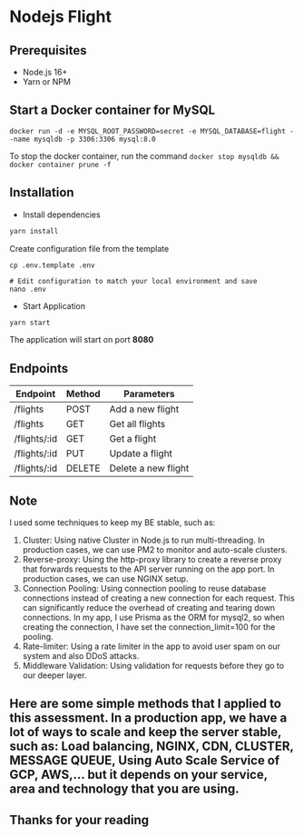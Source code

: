 # Nodejs Flight

## Prerequisites

- Node.js 16+
- Yarn or NPM

## Start a Docker container for MySQL

```shell
docker run -d -e MYSQL_ROOT_PASSWORD=secret -e MYSQL_DATABASE=flight --name mysqldb -p 3306:3306 mysql:8.0
```

To stop the docker container, run the command `docker stop mysqldb && docker container prune -f`

## Installation

- Install dependencies

```bash
yarn install
```

Create configuration file from the template

```shell
cp .env.template .env

# Edit configuration to match your local environment and save
nano .env
```

- Start Application

```bash
yarn start
```

The application will start on port **8080**

## Endpoints

| Endpoint      | Method | Parameters         |
| --------------| ------ | -------------------|
| /flights      | POST   | Add a new flight   |
| /flights      | GET    | Get all flights    |
| /flights/:id  | GET    | Get a flight       |
| /flights/:id  | PUT    | Update a flight    |
| /flights/:id  | DELETE | Delete a new flight|

## Note

I used some techniques to keep my BE stable, such as:

1. Cluster: Using native Cluster in Node.js to run multi-threading. In production cases, we can use PM2 to monitor and auto-scale clusters.
2. Reverse-proxy: Using the http-proxy library to create a reverse proxy that forwards requests to the API server running on the app port. In production cases, we can use NGINX setup.
3. Connection Pooling: Using connection pooling to reuse database connections instead of creating a new connection for each request. This can significantly reduce the overhead of creating and tearing down connections. In my app, I use Prisma as the ORM for mysql2, so when creating the connection, I have set the connection_limit=100 for the pooling.
4. Rate-limiter: Using a rate limiter in the app to avoid user spam on our system and also DDoS attacks.
5. Middleware Validation: Using validation for requests before they go to our deeper layer.

## Here are some simple methods that I applied to this assessment. In a production app, we have a lot of ways to scale and keep the server stable, such as: Load balancing, NGINX, CDN, CLUSTER, MESSAGE QUEUE, Using Auto Scale Service of GCP, AWS,... but it depends on your service, area and technology that you are using.

## Thanks for your reading
